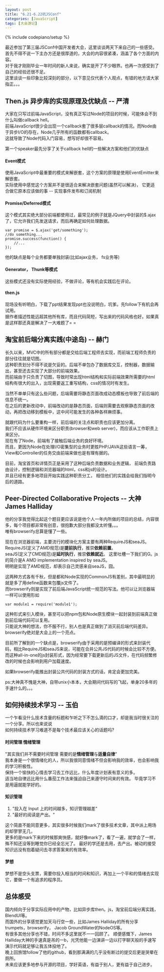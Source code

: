 ```yaml
---
layout: post
title: "6.21-6.22杭JSConf"
categories: [JavaScript]
tags: [大会游记]
---
```

{% include codepiano/setup %}

最近参加了第三届JSConf中国开发者大会，这里谈谈两天下来自己的一些感受。  
首先不得不说一下主办方还是很厚道的，大会的内容很紧凑，涵盖了各个方面的内容。  
对于我才刚刚毕业一年时间的新人来说，确实是开了不少眼界。也再一次感受到了自己的经验还很不足。  
这里谈谈一些印象比较深刻的部分，以下意见仅代表个人观点，有错的地方请大家指正。。。  

Then.js 异步库的实现原理及优缺点 -- 严清
---
大家在只写过前端JavaScript，没有真正写过Node的项目的时候，可能体会不到什么叫做callback hell。  
前端JavaScript很少会出现一个callback套了很多层callback的情况。而Node由于异步I/O的存在，Node几乎所有的函数都有callback。  
这就导致了Node代码入门容易，想写好却很不容易。

第一个speaker最先分享了关于callback hell的一些解决方案和他们的优缺点

#### Event模式  
使用JavaScript中最重要的模式来解嵌套，这个方案的原理是使用EventEmitter来解嵌套。  
实际使用中感觉这个方案并不是很适合来解决嵌套问题(虽然可以解决)， 它更适合做它原本应该做的事 -- 实现事件发布和订阅机制

#### Promise/Deferred模式
这个模式其实绝大部分前端都使用过，最常见的例子就是JQuery中封装的$.ajax了，它允许我们先发送请求，而后再确定如何处理数据。  

    var promise = $.ajax('get/something');
    //do something...
    promise.success(function() {
        //...
    });
    
他的缺点是每个业务都要单独封装(比如ajax业务， fs业务等)

#### Generator， Thunk等模式
这些模式还没有实际使用经验，不做评论，等有机会实践后在评论。

#### then.js
现场没有听明白，下载了ppt结果发现ppt也没说明白，坑爹。先follow下有机会再试用。  
据作者描述性能远超其他所有库，而且代码简短，写出来的代码风格也好。如果真是这样那还真是解决了一大难题了= =


淘宝前后端分离实践(中途岛) -- 赫门
---
长久以来，MVC中的所有部分都是交给后端工程师去实现，而前端工程师负责的部分往往就是切图。  
这种职责划分不得不说是欠妥的。后端不单包办了数据库交互，控制器，数据输出，甚至还去实现了大部分的前端效果。  
而前端由于只负责了切图，导致时常出现html结构和实际前端效果所需要的html结构有很大的出入，出现需要返工重写结构，css的情况时有发生。  

当然不单单只有这么些问题，后端需要将静态页面改成动态模板也导致了前后端的信息不统一。  
在之后的更新改动中，前端改动的是静态页面，后端则需要去观察静态页面的改动，再把改动移到模板中，这中间可能发生的各种各样麻烦事。  

就跟代码为什么要重构一样，前后端的关注点和职责也应该更加分离。  
我们不应该从硬件环境来区分职责(browser和web server)，而应该从工作职责上来区分。  
现在有了Node，前端有了接触后端业务的良好环境。  
而且，更因为Node在处理I/O密集型的业务时更胜PHP/JAVA这些语言一筹，View和Controller的任务交由前端来做也是有理有据的。

目前，淘宝首页和详情页正是采用了这种后端负责数据和业务逻辑， 前端负责路由设计，控制逻辑和浏览器端的html，css和js的设计。  
并且已经有更多地项目开始实践这种职责分工， 相信他们的实践会给我们指明今后的道路。


Peer-Directed Collaborative Projects -- 大神James Halliday
---
他的分享我觉得比起这个题目更应该说是他个人一年内所做的项目的总结，内容很多，每个项目都非常有创意，很抱歉大部分我都没太听懂。。。  
唯有browserify总算是懂了一些。

现在在浏览器前端，主要流行的模块化方案主要有两种RequireJS和seaJS。  
RequireJS(定义了AMD规范)是**提前执行**，推崇**依赖前置**。  
seaJS(定义了CMD规范)是**延时执行**，推崇**依赖就近**。
这里吐槽一下我们的G。js的简介是A AMD implementation inspired by seaJS。  
明明是实现了AMD规范，却表示自己灵感来自seaJS，囧。  

这两种方式各有千秋，但是都和Node实现的CommonJS有差别，其中最明显的就是多了用define函数来包覆js文件了。  
而browserify则是实现了前后端JavaScript统一规范的写法。他可以让浏览器端一样可以使用形如

    var module1 = require('module1');
    
这种形式来引入模块，甚至可以把npm包和Node原生模块一起封装到前端真正做到前后端代码可以复用。  
只能说大神的想法，你不服不行，别人也是真正做到了消灭前后端代码差异。browserify绝对是大会上的一个亮点。  

目前所了解到的一个缺点是，browserify由于采用的是预编译的形式来封装代码，相比RequireJS和seaJS来说，可能在合并公共JS代码的时候会比较不方便。
而这种all-in-one的js封装形式，因为经常要下载更新后的JS文件，在代码频繁修改的时候也会影响到用户加载速度。  

如果browserify能推出封装公共代码的封装方式的话，肯定会更加完美。  

ps:大神真不愧是大神，自带unix小本本，大会期间代码写的飞起，单身20多年的手速什么的。。。  

如何持续技术学习 -- 玉伯
---
一个乍看没什么技术含量的标题和乍听之下不怎么滴的口才，却是我当时很关注的一个分享。所以也来说说  
如何持续技术学习难道不是每个技术最应该关心的话题吗?



#### 时间管理 情绪管理
"其实我们并不需要时间管理 需要的是**情绪管理**与**适量自律**"  
我本身是一个很情绪化的人，所以我很同意情绪不但会影响我的效率，也会影响我的学习积极性。  
保持一个愉快的心情去学习去工作远比，什么年度计划表有意义的多。  
适当地自律远比用什么番茄工作法来强迫自己来遵守时间来的有效。
毕竟学习不是用逼就能学好的。

#### 知识管理
1. "投入在 Input 上的时间越多，知识管理越差"
2. "最好的阅读是产出。"

这个简直不能同意更多，其实很多时候我们mark了很多技术文章，其中派上用场的却寥寥无几，  
更多的是mark下来的时候那爽快感，就好像mark了，看了一遍，就学会了一样，殊不知还没等到睡觉你已经全忘光了。
最好的学还是去用，去产出。被动的接受知识远没有抱着疑问去寻求答案来的有效率。

#### 梦想
梦想不是空头支票，需要你投入相当的时间和知识，再加上一个平和的情绪去实现它，要做一个有追求的程序员。

总体感受
---
国内倾向于分享实际应用中的产物，比如异步库then。js，淘宝前后端分离实践，BlendUI等。  
而国外的分享感觉更加天马行空一些，比如James Halliday的所有分享trumpets，browserify， Jacob GroundWater的NodeOS等。  
有很多其他分享也不错，时间不多这里就不一一回顾了。
顺便感慨下，James Halliday大神的手速真是吊的一b，光凭他能一边演讲一边以打字聊天般的手速写演示代码就足够让我五体投地了。  
晚上回旅馆follow了他的github，看到那满满的几乎没有断过的提交后更是哭晕在厕所。  
未来应该更多地参与开源的项目，学好英语，有益于别人，更有益于自己进步。
